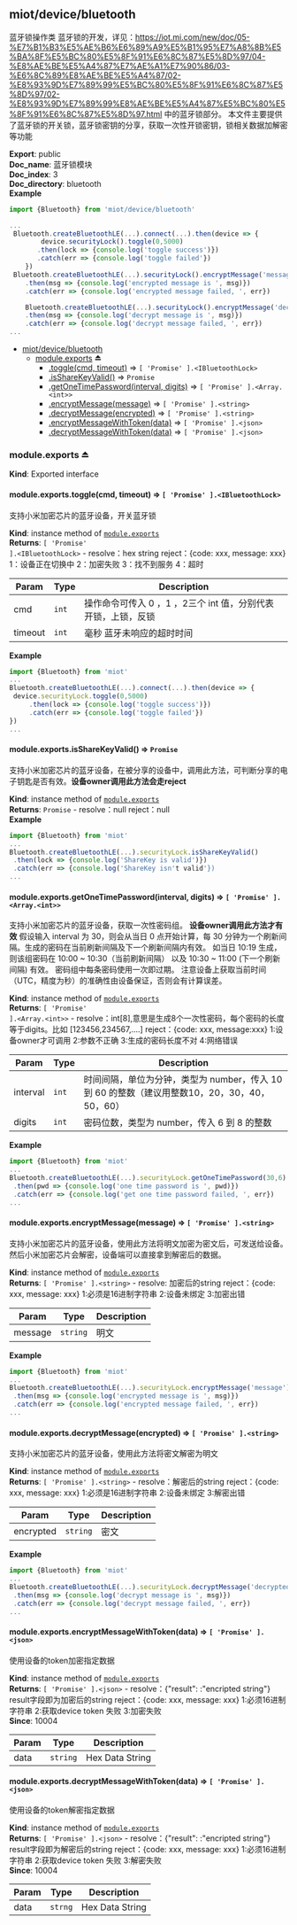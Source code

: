 <a name="module_miot/device/bluetooth"></a>

## miot/device/bluetooth
蓝牙锁操作类
蓝牙锁的开发，详见：https://iot.mi.com/new/doc/05-%E7%B1%B3%E5%AE%B6%E6%89%A9%E5%B1%95%E7%A8%8B%E5%BA%8F%E5%BC%80%E5%8F%91%E6%8C%87%E5%8D%97/04-%E8%AE%BE%E5%A4%87%E7%AE%A1%E7%90%86/03-%E6%8C%89%E8%AE%BE%E5%A4%87/02-%E8%93%9D%E7%89%99%E5%BC%80%E5%8F%91%E6%8C%87%E5%8D%97/02-%E8%93%9D%E7%89%99%E8%AE%BE%E5%A4%87%E5%BC%80%E5%8F%91%E6%8C%87%E5%8D%97.html 中的蓝牙锁部分。
本文件主要提供了蓝牙锁的开关锁，蓝牙锁密钥的分享，获取一次性开锁密钥，锁相关数据加解密等功能

**Export**: public  
**Doc_name**: 蓝牙锁模块  
**Doc_index**: 3  
**Doc_directory**: bluetooth  
**Example**  
```js
import {Bluetooth} from 'miot/device/bluetooth'

...
 Bluetooth.createBluetoothLE(...).connect(...).then(device => {
        device.securityLock().toggle(0,5000)
       .then(lock => {console.log('toggle success')})
       .catch(err => {console.log('toggle failed'})
    })
 Bluetooth.createBluetoothLE(...).securityLock().encryptMessage('message')
    .then(msg => {console.log('encrypted message is ', msg)})
    .catch(err => {console.log('encrypted message failed, ', err})

    Bluetooth.createBluetoothLE(...).securityLock().encryptMessage('decryptedMessage')
    .then(msg => {console.log('decrypt message is ', msg)})
    .catch(err => {console.log('decrypt message failed, ', err})
...
```

* [miot/device/bluetooth](#module_miot/device/bluetooth)
    * [module.exports](#exp_module_miot/device/bluetooth--module.exports) ⏏
        * [.toggle(cmd, timeout)](#module_miot/device/bluetooth--module.exports+toggle) ⇒ <code>[ &#x27;Promise&#x27; ].&lt;IBluetoothLock&gt;</code>
        * [.isShareKeyValid()](#module_miot/device/bluetooth--module.exports+isShareKeyValid) ⇒ <code>Promise</code>
        * [.getOneTimePassword(interval, digits)](#module_miot/device/bluetooth--module.exports+getOneTimePassword) ⇒ <code>[ &#x27;Promise&#x27; ].&lt;Array.&lt;int&gt;&gt;</code>
        * [.encryptMessage(message)](#module_miot/device/bluetooth--module.exports+encryptMessage) ⇒ <code>[ &#x27;Promise&#x27; ].&lt;string&gt;</code>
        * [.decryptMessage(encrypted)](#module_miot/device/bluetooth--module.exports+decryptMessage) ⇒ <code>[ &#x27;Promise&#x27; ].&lt;string&gt;</code>
        * [.encryptMessageWithToken(data)](#module_miot/device/bluetooth--module.exports+encryptMessageWithToken) ⇒ <code>[ &#x27;Promise&#x27; ].&lt;json&gt;</code>
        * [.decryptMessageWithToken(data)](#module_miot/device/bluetooth--module.exports+decryptMessageWithToken) ⇒ <code>[ &#x27;Promise&#x27; ].&lt;json&gt;</code>

<a name="exp_module_miot/device/bluetooth--module.exports"></a>

### module.exports ⏏
**Kind**: Exported interface  
<a name="module_miot/device/bluetooth--module.exports+toggle"></a>

#### module.exports.toggle(cmd, timeout) ⇒ <code>[ &#x27;Promise&#x27; ].&lt;IBluetoothLock&gt;</code>
支持小米加密芯片的蓝牙设备，开关蓝牙锁

**Kind**: instance method of [<code>module.exports</code>](#exp_module_miot/device/bluetooth--module.exports)  
**Returns**: <code>[ &#x27;Promise&#x27; ].&lt;IBluetoothLock&gt;</code> - resolve：hex string
     reject：{code: xxx, message: xxx} 1：设备正在切换中 2：加密失败 3：找不到服务 4：超时  

| Param | Type | Description |
| --- | --- | --- |
| cmd | <code>int</code> | 操作命令可传入 0 ，1 ，2三个 int 值，分别代表 开锁，上锁，反锁 |
| timeout | <code>int</code> | 毫秒 蓝牙未响应的超时时间 |

**Example**  
```js
import {Bluetooth} from 'miot'
...
Bluetooth.createBluetoothLE(...).connect(...).then(device => {
 device.securityLock.toggle(0,5000)
     .then(lock => {console.log('toggle success')})
     .catch(err => {console.log('toggle failed'})
})
...
```
<a name="module_miot/device/bluetooth--module.exports+isShareKeyValid"></a>

#### module.exports.isShareKeyValid() ⇒ <code>Promise</code>
支持小米加密芯片的蓝牙设备，在被分享的设备中，调用此方法，可判断分享的电子钥匙是否有效。**设备owner调用此方法会走reject**

**Kind**: instance method of [<code>module.exports</code>](#exp_module_miot/device/bluetooth--module.exports)  
**Returns**: <code>Promise</code> - resolve：null
     reject：null  
**Example**  
```js
import {Bluetooth} from 'miot'
...
Bluetooth.createBluetoothLE(...).securityLock.isShareKeyValid()
 .then(lock => {console.log('ShareKey is valid')})
 .catch(err => {console.log('ShareKey isn't valid'})
...
```
<a name="module_miot/device/bluetooth--module.exports+getOneTimePassword"></a>

#### module.exports.getOneTimePassword(interval, digits) ⇒ <code>[ &#x27;Promise&#x27; ].&lt;Array.&lt;int&gt;&gt;</code>
支持小米加密芯片的蓝牙设备，获取一次性密码组。 **设备owner调用此方法才有效**
假设输入 interval 为 30，则会从当日 0 点开始计算，每 30 分钟为一个刷新间隔。生成的密码在当前刷新间隔及下一个刷新间隔内有效。
如当日 10:19 生成，则该组密码在 10:00 ~ 10:30（当前刷新间隔） 以及 10:30 ~ 11:00 (下一个刷新间隔) 有效。
密码组中每条密码使用一次即过期。
注意设备上获取当前时间（UTC，精度为秒）的准确性由设备保证，否则会有计算误差。

**Kind**: instance method of [<code>module.exports</code>](#exp_module_miot/device/bluetooth--module.exports)  
**Returns**: <code>[ &#x27;Promise&#x27; ].&lt;Array.&lt;int&gt;&gt;</code> - resolve：int[8],意思是生成8个一次性密码，每个密码的长度等于digits。比如 [123456,234567,....]
     reject：{code: xxx, message:xxx} 1:设备owner才可调用  2:参数不正确  3:生成的密码长度不对  4:网络错误  

| Param | Type | Description |
| --- | --- | --- |
| interval | <code>int</code> | 时间间隔，单位为分钟，类型为 number，传入 10 到 60 的整数（建议用整数10，20，30，40，50，60） |
| digits | <code>int</code> | 密码位数，类型为 number，传入 6 到 8 的整数 |

**Example**  
```js
import {Bluetooth} from 'miot'
...
Bluetooth.createBluetoothLE(...).securityLock.getOneTimePassword(30,6)
 .then(pwd => {console.log('one time password is ', pwd)})
 .catch(err => {console.log('get one time password failed, ', err})
...
```
<a name="module_miot/device/bluetooth--module.exports+encryptMessage"></a>

#### module.exports.encryptMessage(message) ⇒ <code>[ &#x27;Promise&#x27; ].&lt;string&gt;</code>
支持小米加密芯片的蓝牙设备，使用此方法将明文加密为密文后，可发送给设备。然后小米加密芯片会解密，设备端可以直接拿到解密后的数据。

**Kind**: instance method of [<code>module.exports</code>](#exp_module_miot/device/bluetooth--module.exports)  
**Returns**: <code>[ &#x27;Promise&#x27; ].&lt;string&gt;</code> - resolve: 加密后的string
     reject：{code: xxx, message: xxx} 1:必须是16进制字符串  2:设备未绑定  3:加密出错  

| Param | Type | Description |
| --- | --- | --- |
| message | <code>string</code> | 明文 |

**Example**  
```js
import {Bluetooth} from 'miot'
...
Bluetooth.createBluetoothLE(...).securityLock.encryptMessage('message')
 .then(msg => {console.log('encrypted message is ', msg)})
 .catch(err => {console.log('encrypted message failed, ', err})
...
```
<a name="module_miot/device/bluetooth--module.exports+decryptMessage"></a>

#### module.exports.decryptMessage(encrypted) ⇒ <code>[ &#x27;Promise&#x27; ].&lt;string&gt;</code>
支持小米加密芯片的蓝牙设备，使用此方法将密文解密为明文

**Kind**: instance method of [<code>module.exports</code>](#exp_module_miot/device/bluetooth--module.exports)  
**Returns**: <code>[ &#x27;Promise&#x27; ].&lt;string&gt;</code> - resolve：解密后的string
     reject：{code: xxx, message: xxx}  1:必须是16进制字符串  2:设备未绑定 3:解密出错  

| Param | Type | Description |
| --- | --- | --- |
| encrypted | <code>string</code> | 密文 |

**Example**  
```js
import {Bluetooth} from 'miot'
...
Bluetooth.createBluetoothLE(...).securityLock.decryptMessage('decryptedMessage')
 .then(msg => {console.log('decrypt message is ', msg)})
 .catch(err => {console.log('decrypt message failed, ', err})
...
```
<a name="module_miot/device/bluetooth--module.exports+encryptMessageWithToken"></a>

#### module.exports.encryptMessageWithToken(data) ⇒ <code>[ &#x27;Promise&#x27; ].&lt;json&gt;</code>
使用设备的token加密指定数据

**Kind**: instance method of [<code>module.exports</code>](#exp_module_miot/device/bluetooth--module.exports)  
**Returns**: <code>[ &#x27;Promise&#x27; ].&lt;json&gt;</code> - resolve：{"result": :"encripted string"} result字段即为加密后的string
     reject：{code: xxx, message: xxx} 1:必须16进制字符串  2:获取device token 失败  3:加密失败  
**Since**: 10004  

| Param | Type | Description |
| --- | --- | --- |
| data | <code>string</code> | Hex Data String |

<a name="module_miot/device/bluetooth--module.exports+decryptMessageWithToken"></a>

#### module.exports.decryptMessageWithToken(data) ⇒ <code>[ &#x27;Promise&#x27; ].&lt;json&gt;</code>
使用设备的token解密指定数据

**Kind**: instance method of [<code>module.exports</code>](#exp_module_miot/device/bluetooth--module.exports)  
**Returns**: <code>[ &#x27;Promise&#x27; ].&lt;json&gt;</code> - resolve：{"result": :"encripted string"} result字段即为解密后的string
     reject：{code: xxx, message: xxx} 1:必须16进制字符串  2:获取device token 失败  3:解密失败  
**Since**: 10004  

| Param | Type | Description |
| --- | --- | --- |
| data | <code>strng</code> | Hex Data String |

